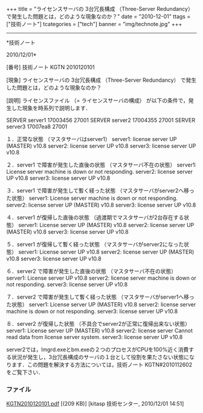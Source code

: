 ﻿+++
title = "ライセンスサーバの 3台冗長構成 （Three-Server Redundancy） で発生した問題とは，どのような現象なのか？"
date = "2010-12-01"
ttags = ["技術ノート"]
tcategories = ["tech"]
banner = "img/technote.jpg"
+++

-----------------------------------------------------------------------------------------------------------------------------

*技術ノート

2010/12/01*


[番号]
技術ノート KGTN 2010120101

[現象]
ライセンスサーバの 3台冗長構成 （Three-Server Redundancy）
で発生した問題とは，どのような現象なのか？

[説明]
ライセンスファイル （= ライセンスサーバの構成）
が以下の条件で，発生した現象を時系列で説明します．

SERVER server1 17003456 27001
SERVER server2 17004355 27001
SERVER server3 17007ea8 27001

１．正常な状態 （マスタサーバはserver1）
server1: license server UP (MASTER) v10.8
server2: license server UP v10.8
server3: license server UP v10.8

２．server1 で障害が発生した直後の状態 （マスタサーバ不在の状態）
server1: License server machine is down or not responding.
server2: license server UP v10.8
server3: license server UP v10.8

３．server1 で障害が発生して暫く経った状態
（マスタサーバがserver2へ移った状態）
server1: License server machine is down or not responding.
server2: license server UP (MASTER) v10.8
server3: license server UP v10.8

４．server1 が復帰した直後の状態
（過渡期でマスタサーバが2台存在する状態）
server1: License server UP (MASTER) v10.8
server2: license server UP (MASTER) v10.8
server3: license server UP v10.8

５．server1 が復帰して暫く経った状態
（マスタサーバがserver2になった状態）
server1: License server UP v10.8
server2: license server UP (MASTER) v10.8
server3: license server UP v10.8

６．server2 で障害が発生した直後の状態 （マスタサーバ不在の状態）
server1: License server UP v10.8
server2: license server machine is down or not responding.
server3: license server UP v10.8

７．server2 で障害が発生して暫く経った状態
（マスタサーバがserver1へ移った状態）
server1: License server UP (MASTER) v10.8
server2: license server machine is down or not responding.
server3: license server UP v10.8

８．server2 が復帰した状態 （不具合でserver2が正常に復帰出来ない状態）
server1: License server UP (MASTER) v10.8
server2: license server Cannot read data from license server system.
server3: license server UP v10.8

server2では，lmgrd.exeとbm.exeの２つのプロセスがCPUを100%近く消費する状況が発生し，3台冗長構成のサーバの１台として役割を果たさない状態になります．この問題を解決する方法については，技術ノート
KGTN#2010112602 をご覧下さい．


### ファイル

 
 


[KGTN2010120101.pdf](http://techreport.kitasp.net/attachments/download/406/KGTN2010120101.pdf)
 [(209 KB)] [kitasp 技術センター, 2010/12/01
14:51]


 


 

